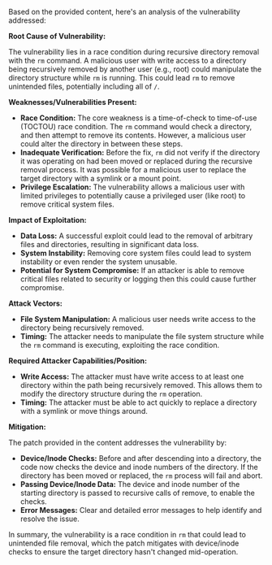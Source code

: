 Based on the provided content, here's an analysis of the vulnerability addressed:

**Root Cause of Vulnerability:**

The vulnerability lies in a race condition during recursive directory removal with the `rm` command. A malicious user with write access to a directory being recursively removed by another user (e.g., root) could manipulate the directory structure while `rm` is running. This could lead `rm` to remove unintended files, potentially including all of `/`.

**Weaknesses/Vulnerabilities Present:**

- **Race Condition:** The core weakness is a time-of-check to time-of-use (TOCTOU) race condition. The `rm` command would check a directory, and then attempt to remove its contents. However, a malicious user could alter the directory in between these steps.
- **Inadequate Verification:** Before the fix, `rm` did not verify if the directory it was operating on had been moved or replaced during the recursive removal process. It was possible for a malicious user to replace the target directory with a symlink or a mount point.
- **Privilege Escalation:** The vulnerability allows a malicious user with limited privileges to potentially cause a privileged user (like root) to remove critical system files.

**Impact of Exploitation:**

- **Data Loss:**  A successful exploit could lead to the removal of arbitrary files and directories, resulting in significant data loss.
- **System Instability:** Removing core system files could lead to system instability or even render the system unusable.
- **Potential for System Compromise:** If an attacker is able to remove critical files related to security or logging then this could cause further compromise.

**Attack Vectors:**

- **File System Manipulation:** A malicious user needs write access to the directory being recursively removed.
- **Timing:** The attacker needs to manipulate the file system structure while the `rm` command is executing, exploiting the race condition.

**Required Attacker Capabilities/Position:**

- **Write Access:**  The attacker must have write access to at least one directory within the path being recursively removed. This allows them to modify the directory structure during the `rm` operation.
- **Timing:** The attacker must be able to act quickly to replace a directory with a symlink or move things around.

**Mitigation:**

The patch provided in the content addresses the vulnerability by:

- **Device/Inode Checks:** Before and after descending into a directory, the code now checks the device and inode numbers of the directory. If the directory has been moved or replaced, the `rm` process will fail and abort.
- **Passing Device/Inode Data:** The device and inode number of the starting directory is passed to recursive calls of remove, to enable the checks.
- **Error Messages:** Clear and detailed error messages to help identify and resolve the issue.

In summary, the vulnerability is a race condition in `rm` that could lead to unintended file removal, which the patch mitigates with device/inode checks to ensure the target directory hasn't changed mid-operation.